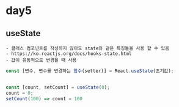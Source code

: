 # day5
## useState
    - 클래스 컴포넌트를 작성하지 않아도 state와 같은 특징들을 사용 할 수 있음 
    - https://ko.reactjs.org/docs/hooks-state.html
    - 값이 유동적으로 변경될 때 사용 
```javascript
const [변수, 변수를 변경하는 함수(setter)] = React.useState(초기값);


const [count, setCount] = useState(0);
count = 0;
setCount(100) => count = 100

```

    